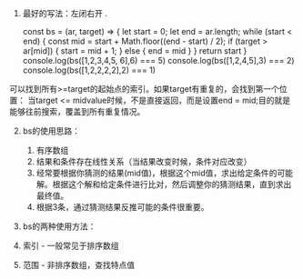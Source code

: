 1. 最好的写法：左闭右开 .

    const bs = (ar, target) => {
    let start = 0; 
    let end = ar.length;
    while (start < end) {
            const mid = start + Math.floor((end - start) / 2);
            if (target > ar[mid]) {
                start = mid + 1;
            } else {
                end = mid
            }
        } 
        return start
    }
    console.log(bs([1,2,3,4,5, 6],6) === 5)
    console.log(bs([1,2,4,5],3) === 2)
    console.log(bs([1,2,2,2,2],2) === 1)


可以找到所有>=target的起始点的索引。如果target有重复的，会找到第一个位置：
当target <= midvalue时候，不是直接返回，而是设置end = mid;目的就是能够往前搜索，覆盖到所有重复情况。

2. bs的使用思路：
    1. 有序数组
    2. 结果和条件存在线性关系（当结果改变时候，条件对应改变）
    3. 经常要根据你猜测的结果(mid值)，根据这个mid值，求出给定条件的可能解。根据这个解和给定条件进行比对，然后调整你的猜测结果，直到求出最终值。
    4. 根据3条，通过猜测结果反推可能的条件很重要。

3. bs的两种使用方法：
  1. 索引 - 一般常见于排序数组
  2. 范围 - 非排序数组，查找特点值
